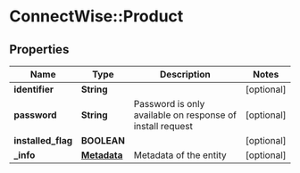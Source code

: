 # ConnectWise::Product

## Properties
Name | Type | Description | Notes
------------ | ------------- | ------------- | -------------
**identifier** | **String** |  | [optional] 
**password** | **String** | Password is only available on response of install request | [optional] 
**installed_flag** | **BOOLEAN** |  | [optional] 
**_info** | [**Metadata**](Metadata.md) | Metadata of the entity | [optional] 


